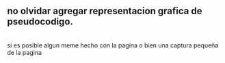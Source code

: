 ## no olvidar agregar representacion grafica de pseudocodigo.
<br>
si es posible algun meme hecho con la pagina o bien una captura pequeña de la pagina